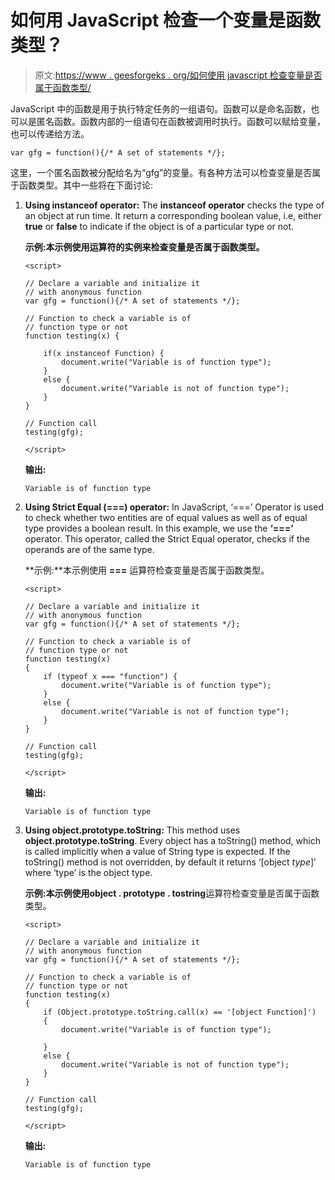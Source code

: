 # 如何用 JavaScript 检查一个变量是函数类型？

> 原文:[https://www . geesforgeks . org/如何使用 javascript 检查变量是否属于函数类型/](https://www.geeksforgeeks.org/how-to-check-a-variable-is-of-function-type-using-javascript/)

JavaScript 中的函数是用于执行特定任务的一组语句。函数可以是命名函数，也可以是匿名函数。函数内部的一组语句在函数被调用时执行。函数可以赋给变量，也可以传递给方法。

```
var gfg = function(){/* A set of statements */};
```

这里，一个匿名函数被分配给名为“gfg”的变量。有各种方法可以检查变量是否属于函数类型。其中一些将在下面讨论:

1.  **Using instanceof operator:** The **instanceof operator** checks the type of an object at run time. It return a corresponding boolean value, i.e, either **true** or **false** to indicate if the object is of a particular type or not.

    **示例:**本示例使用运算符的**实例来检查变量是否属于函数类型。**

    ```
    <script>

    // Declare a variable and initialize it
    // with anonymous function
    var gfg = function(){/* A set of statements */};

    // Function to check a variable is of
    // function type or not
    function testing(x) {

        if(x instanceof Function) {
            document.write("Variable is of function type");
        }
        else {
            document.write("Variable is not of function type");
        }
    }

    // Function call
    testing(gfg);

    </script>                      
    ```

    **输出:**

    ```
    Variable is of function type
    ```

2.  **Using Strict Equal (===) operator:** In JavaScript, ‘===’ Operator is used to check whether two entities are of equal values as well as of equal type provides a boolean result. In this example, we use the **‘===’** operator. This operator, called the Strict Equal operator, checks if the operands are of the same type.

    **示例:**本示例使用 **===** 运算符检查变量是否属于函数类型。

    ```
    <script>

    // Declare a variable and initialize it
    // with anonymous function
    var gfg = function(){/* A set of statements */};

    // Function to check a variable is of
    // function type or not
    function testing(x)
    {   
        if (typeof x === "function") {
            document.write("Variable is of function type");
        }
        else {
            document.write("Variable is not of function type");
        }
    }

    // Function call
    testing(gfg);

    </script>                       
    ```

    **输出:**

    ```
    Variable is of function type
    ```

3.  **Using object.prototype.toString:** This method uses **object.prototype.toString**. Every object has a toString() method, which is called implicitly when a value of String type is expected. If the toString() method is not overridden, by default it returns ‘[object *type*]’ where ‘type’ is the object type.

    **示例:**本示例使用**object . prototype . tostring**运算符检查变量是否属于函数类型。

    ```
    <script>

    // Declare a variable and initialize it
    // with anonymous function
    var gfg = function(){/* A set of statements */};

    // Function to check a variable is of
    // function type or not
    function testing(x)
    {   
        if (Object.prototype.toString.call(x) == '[object Function]')
        {
            document.write("Variable is of function type");

        }
        else {
            document.write("Variable is not of function type");
        }
    }

    // Function call
    testing(gfg);

    </script>     
    ```

    **输出:**

    ```
    Variable is of function type
    ```
